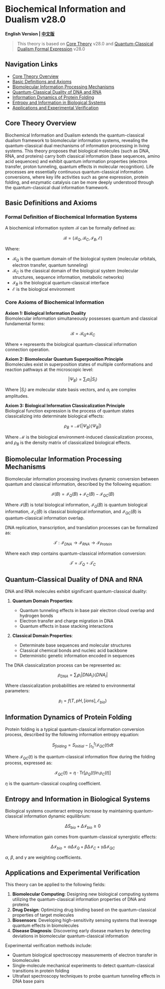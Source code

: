 # Biochemical Information and Dualism v28.0

**English Version | [中文版](formal_theory_biochemical_information.md)**

> This theory is based on [Core Theory](../core_en.md) v28.0 and [Quantum-Classical Dualism Formal Expression](../formal_theory_core_en.md) v28.0

## Navigation Links
- [Core Theory Overview](#core-theory-overview)
- [Basic Definitions and Axioms](#basic-definitions-and-axioms)
- [Biomolecular Information Processing Mechanisms](#biomolecular-information-processing-mechanisms)
- [Quantum-Classical Duality of DNA and RNA](#quantum-classical-duality-of-dna-and-rna)
- [Information Dynamics of Protein Folding](#information-dynamics-of-protein-folding)
- [Entropy and Information in Biological Systems](#entropy-and-information-in-biological-systems)
- [Applications and Experimental Verification](#applications-and-experimental-verification)

## Core Theory Overview

Biochemical Information and Dualism extends the quantum-classical dualism framework to biomolecular information systems, revealing the quantum-classical dual mechanisms of information processing in living systems. This theory proposes that biological molecules (such as DNA, RNA, and proteins) carry both classical information (base sequences, amino acid sequences) and exhibit quantum information properties (electron transfer, proton tunneling, quantum effects in molecular recognition). Life processes are essentially continuous quantum-classical information conversions, where key life activities such as gene expression, protein folding, and enzymatic catalysis can be more deeply understood through the quantum-classical dual information framework.

## Basic Definitions and Axioms

### Formal Definition of Biochemical Information Systems

A biochemical information system $`\mathcal{B}`$ can be formally defined as:

$$\mathcal{B} = (\mathcal{B}_Q, \mathcal{B}_C, \mathcal{I}_B, \mathcal{E})$$

Where:
- $`\mathcal{B}_Q`$ is the quantum domain of the biological system (molecular orbitals, electron transfer, quantum tunneling)
- $`\mathcal{B}_C`$ is the classical domain of the biological system (molecular structures, sequence information, metabolic networks)
- $`\mathcal{I}_B`$ is the biological quantum-classical interface
- $`\mathcal{E}`$ is the biological environment

### Core Axioms of Biochemical Information

**Axiom 1: Biological Information Duality**  
Biomolecular information simultaneously possesses quantum and classical fundamental forms:

$$\mathcal{B} = \mathcal{B}_Q \diamond \mathcal{B}_C$$

Where $`\diamond`$ represents the biological quantum-classical information connection operation.

**Axiom 2: Biomolecular Quantum Superposition Principle**  
Biomolecules exist in superposition states of multiple conformations and reaction pathways at the microscopic level:

$$|\Psi_B\rangle = \sum_i \alpha_i |S_i\rangle$$

Where $`|S_i\rangle`$ are molecular state basis vectors, and $`\alpha_i`$ are complex amplitudes.

**Axiom 3: Biological Information Classicalization Principle**  
Biological function expression is the process of quantum states classicalizing into determinate biological effects:

$$\rho_B = \mathcal{M}(|\Psi_B\rangle\langle\Psi_B|)$$

Where $`\mathcal{M}`$ is the biological environment-induced classicalization process, and $`\rho_B`$ is the density matrix of classicalized biological effects.

## Biomolecular Information Processing Mechanisms

Biomolecular information processing involves dynamic conversion between quantum and classical information, described by the following equation:

$$\mathcal{I}(B) = \mathcal{I}_Q(B) + \mathcal{I}_C(B) - \mathcal{I}_{QC}(B)$$

Where $`\mathcal{I}(B)`$ is total biological information, $`\mathcal{I}_Q(B)`$ is quantum biological information, $`\mathcal{I}_C(B)`$ is classical biological information, and $`\mathcal{I}_{QC}(B)`$ is quantum-classical information overlap.

DNA replication, transcription, and translation processes can be formalized as:

$$\mathcal{T}: \mathcal{I}_{DNA} \rightarrow \mathcal{I}_{RNA} \rightarrow \mathcal{I}_{Protein}$$

Where each step contains quantum-classical information conversion:

$$\mathcal{T} = \mathcal{T}_Q \circ \mathcal{T}_C$$

## Quantum-Classical Duality of DNA and RNA

DNA and RNA molecules exhibit significant quantum-classical duality:

1. **Quantum Domain Properties**:
   - Quantum tunneling effects in base pair electron cloud overlap and hydrogen bonds
   - Electron transfer and charge migration in DNA
   - Quantum effects in base stacking interactions

2. **Classical Domain Properties**:
   - Determinate base sequences and molecular structures
   - Classical chemical bonds and nucleic acid backbone
   - Deterministic genetic information encoded in sequences

The DNA classicalization process can be represented as:

$$\rho_{DNA} = \sum_i p_i |DNA_i\rangle\langle DNA_i|$$

Where classicalization probabilities are related to environmental parameters:

$$p_i = f(T, pH, [ions], \mathcal{E}_{bio})$$

## Information Dynamics of Protein Folding

Protein folding is a typical quantum-classical information conversion process, described by the following information entropy equation:

$$S_{folding} = S_{initial} - \int_{t_0}^{t_f} \mathcal{I}_{QC}(t) dt$$

Where $`\mathcal{I}_{QC}(t)`$ is the quantum-classical information flow during the folding process, expressed as:

$$\mathcal{I}_{QC}(t) = \eta \cdot \text{Tr}[\rho_Q(t) \ln \rho_C(t)]$$

$`\eta`$ is the quantum-classical coupling coefficient.

## Entropy and Information in Biological Systems

Biological systems counteract entropy increase by maintaining quantum-classical information dynamic equilibrium:

$$\Delta S_{bio} + \Delta \mathcal{I}_{bio} \geq 0$$

Where information gain comes from quantum-classical synergistic effects:

$$\Delta \mathcal{I}_{bio} = \alpha \Delta \mathcal{I}_Q + \beta \Delta \mathcal{I}_C + \gamma \Delta \mathcal{I}_{QC}$$

$`\alpha`$, $`\beta`$, and $`\gamma`$ are weighting coefficients.

## Applications and Experimental Verification

This theory can be applied to the following fields:

1. **Biomolecular Computing**: Designing new biological computing systems utilizing the quantum-classical information properties of DNA and proteins
2. **Drug Design**: Optimizing drug binding based on the quantum-classical properties of target molecules
3. **Biosensors**: Developing high-sensitivity sensing systems that leverage quantum effects in biomolecules
4. **Disease Diagnosis**: Discovering early disease markers by detecting deviations in biomolecular quantum-classical information

Experimental verification methods include:
- Quantum biological spectroscopy measurements of electron transfer in biomolecules
- Single-molecule mechanical experiments to detect quantum-classical transitions in protein folding
- Ultrafast spectroscopy techniques to probe quantum tunneling effects in DNA base pairs 
